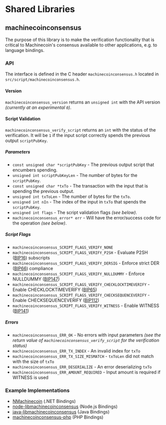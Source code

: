 ﻿Shared Libraries
================

## machinecoinconsensus

The purpose of this library is to make the verification functionality that is critical to Machinecoin's consensus available to other applications, e.g. to language bindings.

### API

The interface is defined in the C header `machinecoinconsensus.h` located in  `src/script/machinecoinconsensus.h`.

#### Version

`machinecoinconsensus_version` returns an `unsigned int` with the API version *(currently at an experimental `0`)*.

#### Script Validation

`machinecoinconsensus_verify_script` returns an `int` with the status of the verification. It will be `1` if the input script correctly spends the previous output `scriptPubKey`.

##### Parameters
- `const unsigned char *scriptPubKey` - The previous output script that encumbers spending.
- `unsigned int scriptPubKeyLen` - The number of bytes for the `scriptPubKey`.
- `const unsigned char *txTo` - The transaction with the input that is spending the previous output.
- `unsigned int txToLen` - The number of bytes for the `txTo`.
- `unsigned int nIn` - The index of the input in `txTo` that spends the `scriptPubKey`.
- `unsigned int flags` - The script validation flags *(see below)*.
- `machinecoinconsensus_error* err` - Will have the error/success code for the operation *(see below)*.

##### Script Flags
- `machinecoinconsensus_SCRIPT_FLAGS_VERIFY_NONE`
- `machinecoinconsensus_SCRIPT_FLAGS_VERIFY_P2SH` - Evaluate P2SH ([BIP16](https://github.com/machinecoin/bips/blob/master/bip-0016.mediawiki)) subscripts
- `machinecoinconsensus_SCRIPT_FLAGS_VERIFY_DERSIG` - Enforce strict DER ([BIP66](https://github.com/machinecoin/bips/blob/master/bip-0066.mediawiki)) compliance
- `machinecoinconsensus_SCRIPT_FLAGS_VERIFY_NULLDUMMY` - Enforce NULLDUMMY ([BIP147](https://github.com/machinecoin/bips/blob/master/bip-0147.mediawiki))
- `machinecoinconsensus_SCRIPT_FLAGS_VERIFY_CHECKLOCKTIMEVERIFY` - Enable CHECKLOCKTIMEVERIFY ([BIP65](https://github.com/machinecoin/bips/blob/master/bip-0065.mediawiki))
- `machinecoinconsensus_SCRIPT_FLAGS_VERIFY_CHECKSEQUENCEVERIFY` - Enable CHECKSEQUENCEVERIFY ([BIP112](https://github.com/machinecoin/bips/blob/master/bip-0112.mediawiki))
- `machinecoinconsensus_SCRIPT_FLAGS_VERIFY_WITNESS` - Enable WITNESS ([BIP141](https://github.com/machinecoin/bips/blob/master/bip-0141.mediawiki))

##### Errors
- `machinecoinconsensus_ERR_OK` - No errors with input parameters *(see the return value of `machinecoinconsensus_verify_script` for the verification status)*
- `machinecoinconsensus_ERR_TX_INDEX` - An invalid index for `txTo`
- `machinecoinconsensus_ERR_TX_SIZE_MISMATCH` - `txToLen` did not match with the size of `txTo`
- `machinecoinconsensus_ERR_DESERIALIZE` - An error deserializing `txTo`
- `machinecoinconsensus_ERR_AMOUNT_REQUIRED` - Input amount is required if WITNESS is used

### Example Implementations
- [NMachinecoin](https://github.com/NicolasDorier/NMachinecoin/blob/master/NMachinecoin/Script.cs#L814) (.NET Bindings)
- [node-libmachinecoinconsensus](https://github.com/bitpay/node-libmachinecoinconsensus) (Node.js Bindings)
- [java-libmachinecoinconsensus](https://github.com/dexX7/java-libmachinecoinconsensus) (Java Bindings)
- [machinecoinconsensus-php](https://github.com/Bit-Wasp/machinecoinconsensus-php) (PHP Bindings)
